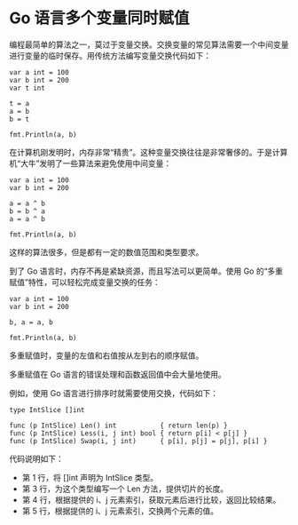 # Go 语言多个变量同时赋值

编程最简单的算法之一，莫过于变量交换。交换变量的常见算法需要一个中间变量进行变量的临时保存。用传统方法编写变量交换代码如下：

```
var a int = 100
var b int = 200
var t int

t = a
a = b
b = t

fmt.Println(a, b)
```

在计算机刚发明时，内存非常“精贵”。这种变量交换往往是非常奢侈的。于是计算机“大牛”发明了一些算法来避免使用中间变量：

```
var a int = 100
var b int = 200

a = a ^ b
b = b ^ a
a = a ^ b

fmt.Println(a, b)
```

这样的算法很多，但是都有一定的数值范围和类型要求。

到了 Go 语言时，内存不再是紧缺资源，而且写法可以更简单。使用 Go 的“多重赋值”特性，可以轻松完成变量交换的任务：

```
var a int = 100
var b int = 200

b, a = a, b

fmt.Println(a, b)
```

多重赋值时，变量的左值和右值按从左到右的顺序赋值。

多重赋值在 Go 语言的错误处理和函数返回值中会大量地使用。

例如，使用 Go 语言进行排序时就需要使用交换，代码如下：

```
type IntSlice []int

func (p IntSlice) Len() int           { return len(p) }
func (p IntSlice) Less(i, j int) bool { return p[i] < p[j] }
func (p IntSlice) Swap(i, j int)      { p[i], p[j] = p[j], p[i] }
```

代码说明如下：

*   第 1 行，将 []int 声明为 IntSlice 类型。
*   第 3 行，为这个类型编写一个 Len 方法，提供切片的长度。
*   第 4 行，根据提供的 i、j 元素索引，获取元素后进行比较，返回比较结果。
*   第 5 行，根据提供的 i、j 元素索引，交换两个元素的值。